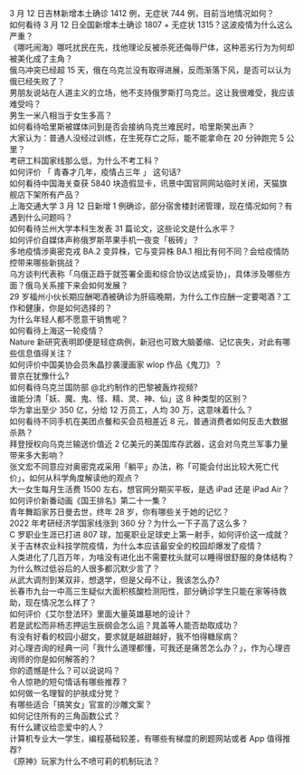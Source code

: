 3 月 12 日吉林新增本土确诊 1412 例，无症状 744 例，目前当地情况如何？  
如何看待 3 月 12 日全国新增本土确诊 1807 + 无症状 1315？这波疫情为什么这么严重？  
《哪吒闹海》哪吒扰民在先，找他理论反被杀死还侮辱尸体，这种恶劣行为为何却被美化成了主角？  
俄乌冲突已经超 15 天，俄在乌克兰没有取得进展，反而渐落下风，是否可以认为俄已经失败了？  
男朋友说站在人道主义的立场，他不支持俄罗斯打乌克兰。这让我很难受，我应该难受吗？  
男生一米八相当于女生多高？  
如何看待哈里斯被媒体问到是否会接纳乌克兰难民时，哈里斯笑出声？  
大家认为：普通人没经过训练，在生死存亡之际，能不能拿命在 20 分钟跑完 5 公里？  
考研工科国家线那么低，为什么不考工科？  
如何评价 「 青春才几年，疫情占三年 」 这句话?  
如何看待中国海关查获 5840 块造假显卡，讯景中国官网网站临时关闭，天猫旗舰店下架所有产品？  
上海交通大学 3 月 12 日新增 1 例确诊，部分宿舍楼封闭管理，现在情况如何？有遇到什么问题吗？  
如何看待兰州大学本科生发表 31 篇论文，这些论文是什么水平？  
如何评价自媒体声称俄罗斯苹果手机一夜变「板砖」？  
多地疫情涉奥密克戎 BA.2 变异株，它与变异株 BA.1 相比有何不同？会给疫情防控带来哪些新挑战？  
乌方谈判代表称「乌俄正趋于就签署全面和综合协议达成妥协」，具体涉及哪些方面？俄乌关系接下来会如何发展？  
29 岁福州小伙长期应酬喝酒被确诊为肝癌晚期，为什么工作应酬一定要喝酒？工作和健康，你是如何选择的？  
为什么年轻人都不愿意干销售呢？  
如何看待上海这一轮疫情？  
Nature 新研究表明即便是轻症病例，新冠也可致大脑萎缩、记忆丧失，对此有哪些信息值得关注？  
如何评价中国美协会员朱晶抄袭漫画家 wlop 作品《鬼刀》？  
普京在犹豫什么?  
如何看待乌克兰国防部 @北约制作的巴黎被轰炸视频?  
谁能分清「妖、魔、鬼、怪、精、灵、神、仙」这 8 种类型的区别？  
华为拿出至少 350 亿，分给 12 万员工，人均 30 万，这意味着什么？  
如何看待不同手机在美团点餐和买会员相差近 8 元，普通消费者如何反击大数据杀熟？  
拜登授权向乌克兰输送价值近 2 亿美元的美国库存武器，这会对乌克兰军事力量带来多大影响？  
张文宏不同意应对奥密克戎采用「躺平」办法，称「可能会付出比较大死亡代价」，如何从科学角度解读他的观点？  
大一女生每月生活费 1500 左右，想官网分期买平板，是选 iPad 还是 iPad Air？  
如何评价新番动画《国王排名》第二十一集？  
青年舞蹈家苏日曼去世，终年 28 岁，你有哪些关于她的记忆？  
2022 年考研经济学国家线涨到 360 分？为什么一下子高了这么多？  
C 罗职业生涯已打进 807 球，加冕职业足球史上第一射手，如何评价这一成就？  
关于吉林农业科技学院疫情，为什么本应该最安全的校园却爆发了疫情？  
人类进化了几百万年，为啥没有进化出不需要枕头就可以睡得很舒服的身体结构？  
为什么熬过低谷后的人很多都沉默少言了？  
从武大调剂到某双非，想退学，但是父母不让，我该怎么办?  
长春市九台一中高三生疑似大面积核酸检测阳性，部分确诊学生只能在家等待救助，现在情况怎么样了？  
如何评价《艾尔登法环》里面大量英雄墓地的设计？  
若是武松而非杨志押运生辰纲会怎么运？晁盖等人能否劫取成功？  
有没有好看的校园小甜文，要求就是越甜越好，我不怕得糖尿病？  
对心理咨询的经典一问「我什么道理都懂，可我还是痛苦怎么办？」，作为心理咨询师的你是如何解答的？  
你的遗憾是什么？可以说说吗？  
令人惊艳的短句情话有哪些推荐？  
如何做一名理智的护肤成分党？  
有哪些适合「搞笑女」官宣的沙雕文案？  
如何记住所有的三角函数公式？  
有什么建议给恋爱中的人？  
计算机专业大一学生，编程基础较差，有哪些有梯度的刷题网站或者 App 值得推荐?  
《原神》玩家为什么不喷可莉的机制玩法？  
